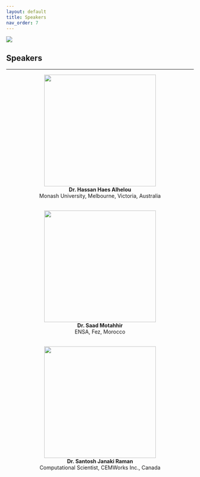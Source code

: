 ```yaml
---
layout: default
title: Speakers
nav_order: 7
---
```

![](../../assets/images/bg_windmill.jpg)
## Speakers
---
<p align="center">
<img width="300" height="300" src="../../assets/images/speaker1.jpg"><br>
<b>Dr. Hassan Haes Alhelou</b><br>
Monash University, Melbourne, Victoria, Australia<br>
&nbsp;</p>
<p align="center">
<img width="300" height="300" src="../../assets/images/speaker2.jpg"><br>
<b>Dr. Saad Motahhir</b><br>
ENSA, Fez, Morocco<br>
&nbsp;</p>
<p align="center">
<img width="300" height="300" src="../../assets/images/speaker3.jpg"><br>
<b>Dr. Santosh Janaki Raman</b><br>
Computational Scientist, CEMWorks Inc., Canada<br>
</p>